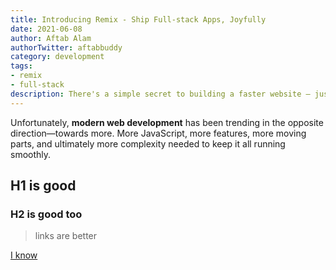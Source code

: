 ```yaml
---
title: Introducing Remix - Ship Full-stack Apps, Joyfully
date: 2021-06-08
author: Aftab Alam
authorTwitter: aftabbuddy
category: development
tags:
- remix
- full-stack
description: There's a simple secret to building a faster website — just ship less.
---
```


Unfortunately, **modern web development** has been trending in the opposite direction—towards more. More JavaScript, more features, more moving parts, and ultimately more complexity needed to keep it all running smoothly.

## H1 is good

### H2 is good too

> links are better

[I know](they-are-better)
